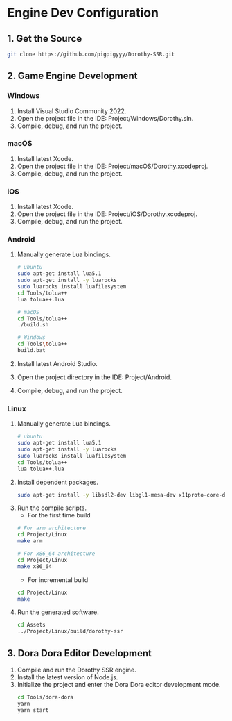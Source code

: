 # Engine Dev Configuration

## 1. Get the Source

```sh
git clone https://github.com/pigpigyyy/Dorothy-SSR.git
```

## 2. Game Engine Development

### Windows

1. Install Visual Studio Community 2022.
2. Open the project file in the IDE: Project/Windows/Dorothy.sln.
3. Compile, debug, and run the project.

### macOS

1. Install latest Xcode.
2. Open the project file in the IDE: Project/macOS/Dorothy.xcodeproj.
3. Compile, debug, and run the project.

### iOS

1. Install latest Xcode.
2. Open the project file in the IDE: Project/iOS/Dorothy.xcodeproj.
3. Compile, debug, and run the project.

### Android

1. Manually generate Lua bindings.
   ```sh
   # ubuntu
   sudo apt-get install lua5.1
   sudo apt-get install -y luarocks
   sudo luarocks install luafilesystem
   cd Tools/tolua++
   lua tolua++.lua
   
   # macOS
   cd Tools/tolua++
   ./build.sh
   
   # Windows
   cd Tools\tolua++
   build.bat
   ```


2. Install latest Android Studio.
3. Open the project directory in the IDE: Project/Android.
4. Compile, debug, and run the project.

### Linux

1. Manually generate Lua bindings.
   ```sh
   # ubuntu
   sudo apt-get install lua5.1
   sudo apt-get install -y luarocks
   sudo luarocks install luafilesystem
   cd Tools/tolua++
   lua tolua++.lua
   ```
2. Install dependent packages.
   ```sh
   sudo apt-get install -y libsdl2-dev libgl1-mesa-dev x11proto-core-dev libx11-dev
   ```
3. Run the compile scripts.
   * For the first time build
   ```sh
   # For arm architecture
   cd Project/Linux
   make arm

   # For x86_64 architecture
   cd Project/Linux
   make x86_64
   ```
   * For incremental build
   ```sh
   cd Project/Linux
   make
   ```
4. Run the generated software.
   ```sh
   cd Assets
   ../Project/Linux/build/dorothy-ssr
   ```

## 3. Dora Dora Editor Development

1. Compile and run the Dorothy SSR engine.
2. Install the latest version of Node.js.
3. Initialize the project and enter the Dora Dora editor development mode.
   ```sh
   cd Tools/dora-dora
   yarn
   yarn start
   ```

